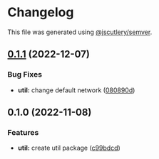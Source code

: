 # Changelog

This file was generated using [@jscutlery/semver](https://github.com/jscutlery/semver).

## [0.1.1](https://github.com/notional-finance/notional-monorepo/compare/util-0.1.0...util-0.1.1) (2022-12-07)


### Bug Fixes

* **util:** change default network ([080890d](https://github.com/notional-finance/notional-monorepo/commit/080890d5a334983cda9b64f65a66342eb4b09aeb))

## 0.1.0 (2022-11-08)


### Features

* **util:** create util package ([c99bdcd](https://github.com/notional-finance/notional-monorepo/commit/c99bdcd32c6265002e7affb3a7a5d40b1eef3ac0))
